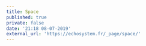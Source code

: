 ```yaml
---
title: Space
published: true
private: false
date: '21:18 08-07-2019'
external_url: 'https://echosystem.fr/_page/space/'
---
```



